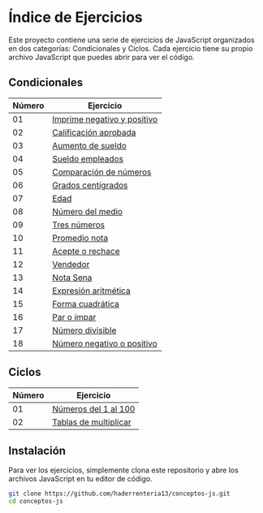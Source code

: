# Índice de Ejercicios

Este proyecto contiene una serie de ejercicios de JavaScript organizados en dos categorías: Condicionales y Ciclos. Cada ejercicio tiene su propio archivo JavaScript que puedes abrir para ver el código.

## Condicionales

| Número | Ejercicio |
|--------|------------|
| 01 | [Imprime negativo y positivo](./01.%20condicionales/01.%20imprimir-negativo-y-positivo/ejercicio.js) |
| 02 | [Calificación aprobada](./01.%20condicionales/02.%20calificacion-aprobada/ejercicio.js) |
| 03 | [Aumento de sueldo](./01.%20condicionales/03.%20aumento-de-sueldo/ejercicio.js) |
| 04 | [Sueldo empleados](./01.%20condicionales/04.%20sueldo-empleados/ejercicio.js) |
| 05 | [Comparación de números](./01.%20condicionales/05.%20comparacion-de-numeros/ejercicio.js) |
| 06 | [Grados centígrados](./01.%20condicionales/06.%20grados-centigrados/ejercicio.js) |
| 07 | [Edad](./01.%20condicionales/07.%20edad/ejercicio.js) |
| 08 | [Número del medio](./01.%20condicionales/08.%20numero-del-medio/ejercicio.js) |
| 09 | [Tres números](./01.%20condicionales/09.%20tres-numeros-mayor-a-menor/ejercicio.js) |
| 10 | [Promedio nota](./01.%20condicionales/10.%20promedio-nota/ejercicio.js) |
| 11 | [Acepte o rechace](./01.%20condicionales/11.%20acepte-o-rechace/ejercicio.js) |
| 12 | [Vendedor](./01.%20condicionales/12.%20vendedor/ejercicio.js) |
| 13 | [Nota Sena](./01.%20condicionales/13.%20nota-sena/ejercicio.js) |
| 14 | [Expresión aritmética](./01.%20condicionales/14.%20expresion-aritmetica/ejercicio.js) |
| 15 | [Forma cuadrática](./01.%20condicionales/15.%20forma-cuadratica/ejercicio.js) |
| 16 | [Par o impar](./01.%20condicionales/16.%20par-impar/ejercicio.js) |
| 17 | [Número divisible](./01.%20condicionales/17.%20numero-divisible/ejercicio.js) |
| 18 | [Número negativo o positivo](./01.%20condicionales/18.%20numero-negativo-positivo/ejercicio.js) |

## Ciclos

| Número | Ejercicio |
|--------|------------|
| 01 | [Números del 1 al 100](./02.%20ciclos/01.%20numeros-del-1-al-100/ejercicio.js) |
| 02 | [Tablas de multiplicar](./02.%20ciclos/02.%20tablas-de-multiplicar/ejercicio.js) |

## Instalación

Para ver los ejercicios, simplemente clona este repositorio y abre los archivos JavaScript en tu editor de código.

```bash
git clone https://github.com/haderrenteria13/conceptos-js.git
cd conceptos-js

